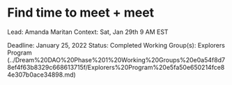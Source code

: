 # Find time to meet + meet

Lead: Amanda Maritan
Context: Sat, Jan 29th 9 AM EST 

Deadline: January 25, 2022
Status: Completed
Working Group(s): Explorers Program (../Dream%20DAO%20Phase%201%20Working%20Groups%20e0a54f8d78ef4f63b8329c668613715f/Explorers%20Program%20e5fa50e650214fce84e307b0ace34898.md)